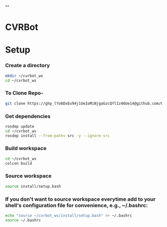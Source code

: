 ""
# CVRBot


# Setup
### Create a directory
```sh
mkdir ~/cvrbot_ws
cd ~/cvrbot_ws
```

### To Clone Repo-
```sh
git clone https://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@github.com/OxyBloom/cvrbot.git ./src/
```
### Get dependencies
```sh
rosdep update
cd ~/cvrbot_ws
rosdep install --from-paths src -y --ignore-src
```

### Build workspace
```sh
cd ~/cvrbot_ws
colcon build
```
### Source workspace

```sh
source install/setup.bash
```
### If you don't want to source workspace everytime add to your shell's configuration file for convenience, e.g., ~/.bashrc:

```sh
echo "source ~/cvrbot_ws/install/setup.bash" >> ~/.bashrc
source ~/.bashrc
```
